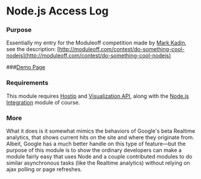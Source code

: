 # Node.js Access Log

### Purpose
Essentially my entry for the Moduleoff competition made by [Mark Kadin](http://mrkadin.com/), see the description: [http://moduleoff.com/contest/do-something-cool-nodejs](http://moduleoff.com/contest/do-something-cool-nodejs)

###[Demo Page](http://nodejs_accesslog.alexdoesit.com/)

### Requirements
This module requires [Hostip](http://drupal.org/project/hostip) and [Visualization API](http://drupal.org/project/visualization), along with the [Node.js Integration](http://drupal.org/project/nodejs) module of course.

### More
What it does is it somewhat mimics the behaviors of Google's beta Realtime analytics, that shows current hits on the site and where they originate from. Albeit, Google has a much better handle on this type of feature—but the purpose of this module is to show the ordinary developers can make a module fairly easy that uses Node and a couple contributed modules to do similar asynchronous tasks (like the Realtime analytics) without relying on ajax polling or page refreshes.

